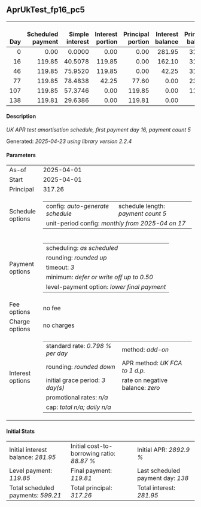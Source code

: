 <h2>AprUkTest_fp16_pc5</h2>
<table>
    <thead style="vertical-align: bottom;">
        <th style="text-align: right;">Day</th>
        <th style="text-align: right;">Scheduled payment</th>
        <th style="text-align: right;">Simple interest</th>
        <th style="text-align: right;">Interest portion</th>
        <th style="text-align: right;">Principal portion</th>
        <th style="text-align: right;">Interest balance</th>
        <th style="text-align: right;">Principal balance</th>
        <th style="text-align: right;">Total simple interest</th>
        <th style="text-align: right;">Total interest</th>
        <th style="text-align: right;">Total principal</th>
    </thead>
    <tr style="text-align: right;">
        <td class="ci00">0</td>
        <td class="ci01" style="white-space: nowrap;">0.00</td>
        <td class="ci02">0.0000</td>
        <td class="ci03">0.00</td>
        <td class="ci04">0.00</td>
        <td class="ci05">281.95</td>
        <td class="ci06">317.26</td>
        <td class="ci07">0.0000</td>
        <td class="ci08">0.00</td>
        <td class="ci09">0.00</td>
    </tr>
    <tr style="text-align: right;">
        <td class="ci00">16</td>
        <td class="ci01" style="white-space: nowrap;">119.85</td>
        <td class="ci02">40.5078</td>
        <td class="ci03">119.85</td>
        <td class="ci04">0.00</td>
        <td class="ci05">162.10</td>
        <td class="ci06">317.26</td>
        <td class="ci07">40.5078</td>
        <td class="ci08">119.85</td>
        <td class="ci09">0.00</td>
    </tr>
    <tr style="text-align: right;">
        <td class="ci00">46</td>
        <td class="ci01" style="white-space: nowrap;">119.85</td>
        <td class="ci02">75.9520</td>
        <td class="ci03">119.85</td>
        <td class="ci04">0.00</td>
        <td class="ci05">42.25</td>
        <td class="ci06">317.26</td>
        <td class="ci07">116.4598</td>
        <td class="ci08">239.70</td>
        <td class="ci09">0.00</td>
    </tr>
    <tr style="text-align: right;">
        <td class="ci00">77</td>
        <td class="ci01" style="white-space: nowrap;">119.85</td>
        <td class="ci02">78.4838</td>
        <td class="ci03">42.25</td>
        <td class="ci04">77.60</td>
        <td class="ci05">0.00</td>
        <td class="ci06">239.66</td>
        <td class="ci07">194.9436</td>
        <td class="ci08">281.95</td>
        <td class="ci09">77.60</td>
    </tr>
    <tr style="text-align: right;">
        <td class="ci00">107</td>
        <td class="ci01" style="white-space: nowrap;">119.85</td>
        <td class="ci02">57.3746</td>
        <td class="ci03">0.00</td>
        <td class="ci04">119.85</td>
        <td class="ci05">0.00</td>
        <td class="ci06">119.81</td>
        <td class="ci07">252.3182</td>
        <td class="ci08">281.95</td>
        <td class="ci09">197.45</td>
    </tr>
    <tr style="text-align: right;">
        <td class="ci00">138</td>
        <td class="ci01" style="white-space: nowrap;">119.81</td>
        <td class="ci02">29.6386</td>
        <td class="ci03">0.00</td>
        <td class="ci04">119.81</td>
        <td class="ci05">0.00</td>
        <td class="ci06">0.00</td>
        <td class="ci07">281.9568</td>
        <td class="ci08">281.95</td>
        <td class="ci09">317.26</td>
    </tr>
</table>
<h4>Description</h4>
<p><i>UK APR test amortisation schedule, first payment day 16, payment count 5</i></p>
<p>Generated: <i>2025-04-23 using library version 2.2.4</i></p>
<h4>Parameters</h4>
<table>
    <tr>
        <td>As-of</td>
        <td>2025-04-01</td>
    </tr>
    <tr>
        <td>Start</td>
        <td>2025-04-01</td>
    </tr>
    <tr>
        <td>Principal</td>
        <td>317.26</td>
    </tr>
    <tr>
        <td>Schedule options</td>
        <td>
            <table>
                <tr>
                    <td>config: <i>auto-generate schedule</i></td>
                    <td>schedule length: <i><i>payment count</i> 5</i></td>
                </tr>
                <tr>
                    <td colspan="2" style="white-space: nowrap;">unit-period config: <i>monthly from 2025-04 on 17</i></td>
                </tr>
            </table>
        </td>
    </tr>
    <tr>
        <td>Payment options</td>
        <td>
            <table>
                <tr>
                    <td>scheduling: <i>as scheduled</i></td>
                </tr>
                <tr>
                    <td>rounding: <i>rounded up</i></td>
                </tr>
                <tr>
                    <td>timeout: <i>3</i></td>
                </tr>
                <tr>
                    <td>minimum: <i>defer&nbsp;or&nbsp;write&nbsp;off&nbsp;up&nbsp;to&nbsp;0.50</i></td>
                </tr>
                <tr>
                    <td>level-payment option: <i>lower&nbsp;final&nbsp;payment</i></td>
                </tr>
            </table>
        </td>
    </tr>
    <tr>
        <td>Fee options</td>
        <td>no fee
        </td>
    </tr>
    <tr>
        <td>Charge options</td>
        <td>no charges
        </td>
    </tr>
    <tr>
        <td>Interest options</td>
        <td>
            <table>
                <tr>
                    <td>standard rate: <i>0.798 % per day</i></td>
                    <td>method: <i>add-on</i></td>
                </tr>
                <tr>
                    <td>rounding: <i>rounded down</i></td>
                    <td>APR method: <i>UK FCA to 1 d.p.</i></td>
                </tr>
                <tr>
                    <td>initial grace period: <i>3 day(s)</i></td>
                    <td>rate on negative balance: <i>zero</i></td>
                </tr>
                <tr>
                    <td colspan="2">promotional rates: <i><i>n/a</i></i></td>
                </tr>
                <tr>
                    <td colspan="2">cap: <i>total <i>n/a</i>; daily <i>n/a</i></td>
                </tr>
            </table>
        </td>
    </tr>
</table>
<h4>Initial Stats</h4>
<table>
    <tr>
        <td>Initial interest balance: <i>281.95</i></td>
        <td>Initial cost-to-borrowing ratio: <i>88.87 %</i></td>
        <td>Initial APR: <i>2892.9 %</i></td>
    </tr>
    <tr>
        <td>Level payment: <i>119.85</i></td>
        <td>Final payment: <i>119.81</i></td>
        <td>Last scheduled payment day: <i>138</i></td>
    </tr>
    <tr>
        <td>Total scheduled payments: <i>599.21</i></td>
        <td>Total principal: <i>317.26</i></td>
        <td>Total interest: <i>281.95</i></td>
    </tr>
</table>
